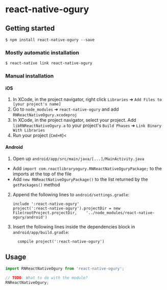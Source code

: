 
# react-native-ogury

## Getting started

`$ npm install react-native-ogury --save`

### Mostly automatic installation

`$ react-native link react-native-ogury`

### Manual installation


#### iOS

1. In XCode, in the project navigator, right click `Libraries` ➜ `Add Files to [your project's name]`
2. Go to `node_modules` ➜ `react-native-ogury` and add `RNReactNativeOgury.xcodeproj`
3. In XCode, in the project navigator, select your project. Add `libRNReactNativeOgury.a` to your project's `Build Phases` ➜ `Link Binary With Libraries`
4. Run your project (`Cmd+R`)<

#### Android

1. Open up `android/app/src/main/java/[...]/MainActivity.java`
  - Add `import com.reactlibraryogury.RNReactNativeOguryPackage;` to the imports at the top of the file
  - Add `new RNReactNativeOguryPackage()` to the list returned by the `getPackages()` method
2. Append the following lines to `android/settings.gradle`:
  	```
  	include ':react-native-ogury'
  	project(':react-native-ogury').projectDir = new File(rootProject.projectDir, 	'../node_modules/react-native-ogury/android')
  	```
3. Insert the following lines inside the dependencies block in `android/app/build.gradle`:
  	```
      compile project(':react-native-ogury')
  	```

## Usage
```javascript
import RNReactNativeOgury from 'react-native-ogury';

// TODO: What to do with the module?
RNReactNativeOgury;
```
  